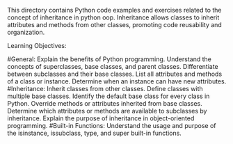 This directory contains Python code examples and exercises related to the concept of inheritance in python oop.
Inheritance allows classes to inherit attributes and methods from other classes, promoting code reusability and organization.

Learning Objectives:

#General:
Explain the benefits of Python programming.
Understand the concepts of superclasses, base classes, and parent classes.
Differentiate between subclasses and their base classes.
List all attributes and methods of a class or instance.
Determine when an instance can have new attributes.
#Inheritance:
Inherit classes from other classes.
Define classes with multiple base classes.
Identify the default base class for every class in Python.
Override methods or attributes inherited from base classes.
Determine which attributes or methods are available to subclasses by inheritance.
Explain the purpose of inheritance in object-oriented programming.
#Built-in Functions:
Understand the usage and purpose of the isinstance, issubclass, type, and super built-in functions.
